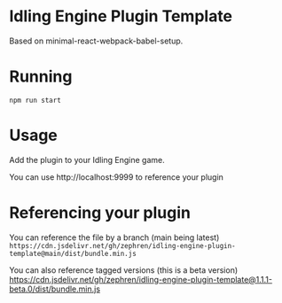 # Idling Engine Plugin Template

Based on minimal-react-webpack-babel-setup.

# Running

`npm run start`

# Usage

Add the plugin to your Idling Engine game.

You can use http://localhost:9999 to reference your plugin

# Referencing your plugin

You can reference the file by a branch (main being latest)
`https://cdn.jsdelivr.net/gh/zephren/idling-engine-plugin-template@main/dist/bundle.min.js`

You can also reference tagged versions (this is a beta version)
https://cdn.jsdelivr.net/gh/zephren/idling-engine-plugin-template@1.1.1-beta.0/dist/bundle.min.js
